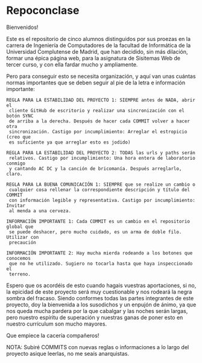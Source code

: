 # Repoconclase

Bienvenidos!

Este es el repositorio de cinco alumnos distinguidos por sus proezas en la carrera 
de Ingeniería de Computadores de la facultad de Informática de la Universidad 
Complutense de Madrid, que han decidido, sin más dilación, formar una épica página 
web, para la asignatura de Sisitemas Web de tercer curso, y con ella fardar mucho 
y ampliamente.

Pero para conseguir esto se necesita organización, y aquí van unas cuántas normas
importantes que se deben seguir al pie de la letra e información importante:

	REGLA PARA LA ESTABILIDAD DEL PROYECTO 1: SIEMPRE antes de NADA, abrir el 
	 cliente GitHub de escritorio y realizar una sincronización con el botón SYNC 
	 de arriba a la derecha. Después de hacer cada COMMIT volver a hacer otra 
	 sincronización. Castigo por incumplimiento: Arreglar el estropicio (creo que
	 es suficiente ya que arreglar esto es jodido)

	REGLA PARA LA ESTABILIDAD DEL PROYECTO 2: TODAS las urls y paths serán 
	 relativos. Castigo por incumplimiento: Una hora entera de laboratorio conmigo 
	 y cantando AC DC y la canción de bricomanía. Después arreglarlo, claro.
	 
	REGLA PARA LA BUENA COMUNICACIÓN 1: SIEMPRE que se realize un cambio o 
	 cualquier cosa rellenar la correspondiente descripción y título del COMMIT 
	 con información legible y representativa. Castigo por incumplimiento: Invitar 
	 al menda a una cerveza.
	 
	INFORMACIÓN IMPORTANTE 1: Cada COMMIT es un cambio en el repositorio global que
	 se puede deshacer, pero mucho cuidado, es un arma de doble filo. Utilizar con
	 precaución
	 
	INFORMACIÓN IMPORTANTE 2: Hay mucha mierda rodeando a los botones que conocemos
	 que no he utilizado. Sugiero no tocarla hasta que haya inspeccionado el 
	 terreno.

Espero que os acordéis de esto cuando hagais vuestras aportaciones, si no, la 
epicidad de este proyecto será muy cuestionable y nos rodeará la negra sombra del
fracaso. Siendo conformes todas las partes integrantes de este proyecto, doy la
bienvenida a los susodichos y un enpujón de ánimo, ya que nos queda mucha pardera
por la que cabalgar y las noches serán largas, pero nuestro espíritu de superación
y nuestras ganas de poner esto en nuestro currículum son mucho mayores.

Que empiece la cacería compañeros!

NOTA: Subiré COMMITS con nuevas reglas o informaciones a lo largo del proyecto 
asique leerlas, no me seaís anarquistas.
